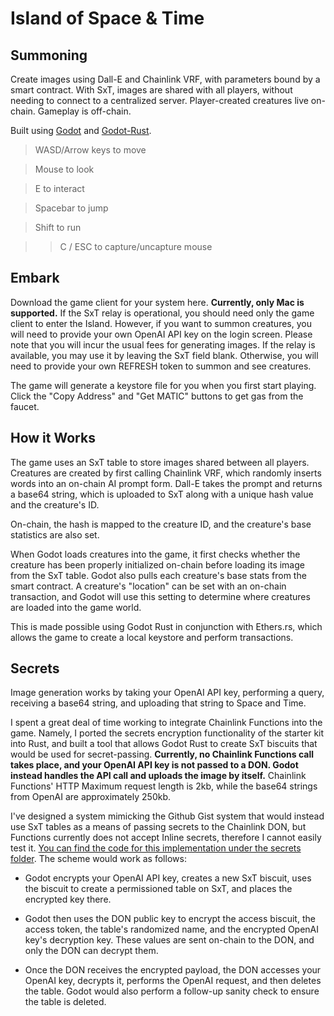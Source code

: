 # Island of Space & Time


## Summoning

Create images using Dall-E and Chainlink VRF, with parameters bound by a smart contract. With SxT, images are shared with all players, without needing to connect to a centralized server. Player-created creatures live on-chain. Gameplay is off-chain. 

Built using [Godot](https://github.com/godotengine) and [Godot-Rust](https://github.com/godot-rust).


>WASD/Arrow keys to move

>Mouse to look

>E to interact

>Spacebar to jump

>Shift to run

>>C / ESC to capture/uncapture mouse



## Embark

Download the game client for your system here. **Currently, only Mac is supported.**  If the SxT relay is operational, you should need only the game client to enter the Island. However, if you want to summon creatures, you will need to provide your own OpenAI API key on the login screen. Please note that you will incur the usual fees for generating images. If the relay is available, you may use it by leaving the SxT field blank. Otherwise, you will need to provide your own REFRESH token to summon and see creatures.

The game will generate a keystore file for you when you first start playing. Click the "Copy Address" and "Get MATIC" buttons to get gas from the faucet.


## How it Works

The game uses an SxT table to store images shared between all players. Creatures are created by first calling Chainlink VRF, which randomly inserts words into an on-chain AI prompt form. Dall-E takes the prompt and returns a base64 string, which is uploaded to SxT along with a unique hash value and the creature's ID.

On-chain, the hash is mapped to the creature ID, and the creature's base statistics are also set.

When Godot loads creatures into the game, it first checks whether the creature has been properly initialized on-chain before loading its image from the SxT table. Godot also pulls each creature's base stats from the smart contract. A creature's "location" can be set with an on-chain transaction, and Godot will use this setting to determine where creatures are loaded into the game world.

This is made possible using Godot Rust in conjunction with Ethers.rs, which allows the game to create a local keystore and perform transactions.


## Secrets

Image generation works by taking your OpenAI API key, performing a query, receiving a base64 string, and uploading that string to Space and Time.

I spent a great deal of time working to integrate Chainlink Functions into the game. Namely, I ported the secrets encryption functionality of the starter kit into Rust, and built a tool that allows Godot Rust to create SxT biscuits that would be used for secret-passing. **Currently, no Chainlink Functions call takes place, and your OpenAI API key is not passed to a DON. Godot instead handles the API call and uploads the image by itself.** Chainlink Functions' HTTP Maximum request length is 2kb, while the base64 strings from OpenAI are approximately 250kb.

I've designed a system mimicking the Github Gist system that would instead use SxT tables as a means of passing secrets to the Chainlink DON, but Functions currently does not accept Inline secrets, therefore I cannot easily test it.   [You can find the code for this implementation under the secrets folder](secrets).  The scheme would work as follows:

* Godot encrypts your OpenAI API key, creates a new SxT biscuit, uses the biscuit to create a permissioned table on SxT, and places the encrypted key there.  

* Godot then uses the DON public key to encrypt the access biscuit, the access token, the table's randomized name, and the encrypted OpenAI key's decryption key.  These values are sent on-chain to the DON, and only the DON can decrypt them.  

* Once the DON receives the encrypted payload, the DON accesses your OpenAI key, decrypts it, performs the OpenAI request, and then deletes the table.  Godot would also perform a follow-up sanity check to ensure the table is deleted.

